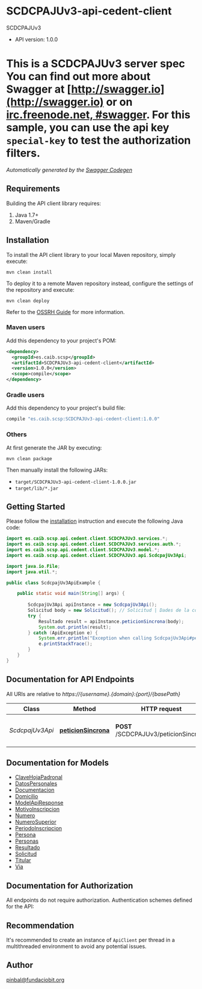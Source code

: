 # SCDCPAJUv3-api-cedent-client

SCDCPAJUv3
- API version: 1.0.0

# This is a SCDCPAJUv3 server spec You can find out more about Swagger at [http://swagger.io](http://swagger.io) or on [irc.freenode.net, #swagger](http://swagger.io/irc/). For this sample, you can use the api key `special-key` to test the authorization filters.


*Automatically generated by the [Swagger Codegen](https://github.com/swagger-api/swagger-codegen)*


## Requirements

Building the API client library requires:
1. Java 1.7+
2. Maven/Gradle

## Installation

To install the API client library to your local Maven repository, simply execute:

```shell
mvn clean install
```

To deploy it to a remote Maven repository instead, configure the settings of the repository and execute:

```shell
mvn clean deploy
```

Refer to the [OSSRH Guide](http://central.sonatype.org/pages/ossrh-guide.html) for more information.

### Maven users

Add this dependency to your project's POM:

```xml
<dependency>
  <groupId>es.caib.scsp</groupId>
  <artifactId>SCDCPAJUv3-api-cedent-client</artifactId>
  <version>1.0.0</version>
  <scope>compile</scope>
</dependency>
```

### Gradle users

Add this dependency to your project's build file:

```groovy
compile "es.caib.scsp:SCDCPAJUv3-api-cedent-client:1.0.0"
```

### Others

At first generate the JAR by executing:

```shell
mvn clean package
```

Then manually install the following JARs:

* `target/SCDCPAJUv3-api-cedent-client-1.0.0.jar`
* `target/lib/*.jar`

## Getting Started

Please follow the [installation](#installation) instruction and execute the following Java code:

```java
import es.caib.scsp.api.cedent.client.SCDCPAJUv3.services.*;
import es.caib.scsp.api.cedent.client.SCDCPAJUv3.services.auth.*;
import es.caib.scsp.api.cedent.client.SCDCPAJUv3.model.*;
import es.caib.scsp.api.cedent.client.SCDCPAJUv3.api.ScdcpajUv3Api;

import java.io.File;
import java.util.*;

public class ScdcpajUv3ApiExample {

    public static void main(String[] args) {
        
        ScdcpajUv3Api apiInstance = new ScdcpajUv3Api();
        Solicitud body = new Solicitud(); // Solicitud | Dades de la consulta
        try {
            Resultado result = apiInstance.peticionSincrona(body);
            System.out.println(result);
        } catch (ApiException e) {
            System.err.println("Exception when calling ScdcpajUv3Api#peticionSincrona");
            e.printStackTrace();
        }
    }
}
```

## Documentation for API Endpoints

All URIs are relative to *https://{username}.{domain}:{port}/{basePath}*

Class | Method | HTTP request | Description
------------ | ------------- | ------------- | -------------
*ScdcpajUv3Api* | [**peticionSincrona**](docs/ScdcpajUv3Api.md#peticionSincrona) | **POST** /SCDCPAJUv3/peticionSincrona | Realitza una consulta al cedent

## Documentation for Models

 - [ClaveHojaPadronal](docs/ClaveHojaPadronal.md)
 - [DatosPersonales](docs/DatosPersonales.md)
 - [Documentacion](docs/Documentacion.md)
 - [Domicilio](docs/Domicilio.md)
 - [ModelApiResponse](docs/ModelApiResponse.md)
 - [MotivoInscripcion](docs/MotivoInscripcion.md)
 - [Numero](docs/Numero.md)
 - [NumeroSuperior](docs/NumeroSuperior.md)
 - [PeriodoInscripcion](docs/PeriodoInscripcion.md)
 - [Persona](docs/Persona.md)
 - [Personas](docs/Personas.md)
 - [Resultado](docs/Resultado.md)
 - [Solicitud](docs/Solicitud.md)
 - [Titular](docs/Titular.md)
 - [Via](docs/Via.md)

## Documentation for Authorization

All endpoints do not require authorization.
Authentication schemes defined for the API:

## Recommendation

It's recommended to create an instance of `ApiClient` per thread in a multithreaded environment to avoid any potential issues.

## Author

pinbal@fundaciobit.org
